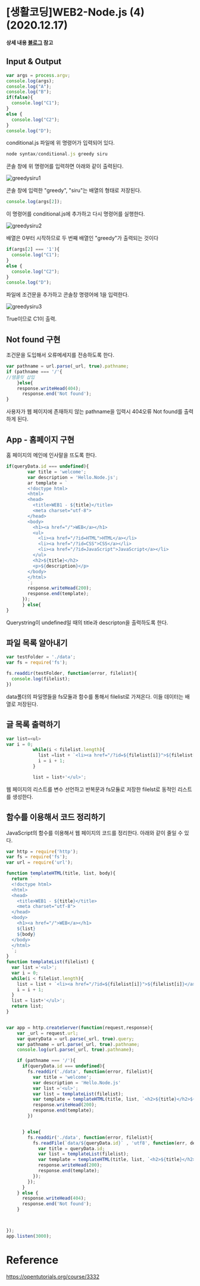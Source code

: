 # [생활코딩]WEB2-Node.js (4)(2020.12.17)



**상세 내용 [블로그](https://greedysiru.tistory.com/30) 참고**



## Input & Output

```javascript
var args = process.argv;
console.log(args);
console.log("A");
console.log("B");
if(false){
  console.log("C1");
}
else {
  console.log("C2");
}
console.log("D");
```

conditional.js 파일에 위 명령어가 입력되어 있다. 

```javascript
node syntax/conditional.js greedy siru
```

 콘솔 창에 위 명령어를 입력하면 아래와 같이 출력된다.

![greedysiru1](./images/Nodejs4-1.png)

콘솔 창에 입력한 "greedy", "siru"는 배열의 형태로 저장된다.

```javascript
console.log(args[2]);
```

이 명령어를 conditional.js에 추가하고 다시 명령어를 실행한다.

![greedysiru2](./images/Nodejs4-2.png)

배열은 0부터 시작하므로 두 번째 배열인 "greedy"가 출력되는 것이다

```javascript
if(args[2] === '1'){
  console.log("C1");
}
else {
  console.log("C2");
}
console.log("D");
```

파일에 조건문을 추가하고 콘솔창 명령어에 1을 입력한다.

![greedysiru3](./images/Nodejs4-3.png)

True이므로 C1이 출력.



## Not found 구현

조건문을 도입해서 오류메세지를 전송하도록 한다.

```javascript
var pathname = url.parse(_url, true).pathname;
if (pathname === '/'{
//템플릿 삽입
    }else{
	response.writeHead(404);
      response.end('Not found');
}


```

사용자가 웹 페이지에 존재하지 않는 pathname을 입력시 404오류 Not found를 출력하게 된다.



## App - 홈페이지 구현

홈 페이지의 메인에 인사말을 뜨도록 한다.

```javascript
if(queryData.id === undefined){
        var title = 'welcome';
        var description = 'Hello.Node.js';
        ar template = `
        <!doctype html>
        <html>
        <head>
          <title>WEB1 - ${title}</title>
          <meta charset="utf-8">
        </head>
        <body>
          <h1><a href="/">WEB</a></h1>
          <ul>
            <li><a href="/?id=HTML">HTML</a></li>
            <li><a href="/?id=CSS">CSS</a></li>
            <li><a href="/?id=JavaScript">JavaScript</a></li>
          </ul>
          <h2>${title}</h2>
          <p>${description}</p>
        </body>
        </html>
        `;
        response.writeHead(200);
        response.end(template);
      });
      } else{
}
```

Querystring이 undefined일 때의 title과 descripton을 출력하도록 한다.



## 파일 목록 알아내기

```javascript
var testFolder = './data';
var fs = require('fs');

fs.readdir(testFolder, function(error, filelist){
  console.log(filelist);
})
```

data폴더의 파일명들을 fs모듈과 함수를 통해서 filelist로 가져온다. 이들 데이터는 배열로 저장된다.



## 글 목록 출력하기

```javascript
var list=<ul>
var i = 0;
          while(i < filelist.length){
            list =list + `<li><a href="/?id=${filelist[i]}">${filelist[i]}</a></li>`;
            i = i + 1;
          }

          list = list+'</ul>';
```

웹 페이지의 리스트를 변수 선언하고 반복문과 fs모듈로 저장한 filelst로 동적인 리스트를 생성한다.



## 함수를 이용해서 코드 정리하기

JavaScript의 함수를 이용해서 웹 페이지의 코드를 정리한다. 아래와 같이 줄일 수 있다.

```javascript
var http = require('http');
var fs = require('fs');
var url = require('url');

function templateHTML(title, list, body){
  return `
  <!doctype html>
  <html>
  <head>
    <title>WEB1 - ${title}</title>
    <meta charset="utf-8">
  </head>
  <body>
    <h1><a href="/">WEB</a></h1>
    ${list}
    ${body}
  </body>
  </html>
  `;
}
function templateList(filelist) {
  var list ='<ul>';
  var i = 0;
  while(i < filelist.length){
    list = list + `<li><a href="/?id=${filelist[i]}">${filelist[i]}</a></li>`;
    i = i + 1;
  }
  list = list+'</ul>';
  return list;
}


var app = http.createServer(function(request,response){
    var _url = request.url;
    var queryData = url.parse(_url, true).query;
    var pathname = url.parse(_url, true).pathname;
    console.log(url.parse(_url, true).pathname);

    if (pathname === '/'){
      if(queryData.id === undefined){
        fs.readdir('./data', function(error, filelist){
          var title = 'welcome';
          var description = 'Hello.Node.js'
          var list ='<ul>';
          var list = templateList(filelist);
          var template = templateHTML(title, list, `<h2>${title}</h2>${description}`);
          response.writeHead(200);
          response.end(template);
        })


      } else{
        fs.readdir('./data', function(error, filelist){
          fs.readFile(`data/${queryData.id}` , 'utf8', function(err, description){
            var title = queryData.id;
            var list = templateList(filelist);
            var template = templateHTML(title, list, `<h2>${title}</h2>${description}`);
            response.writeHead(200);
            response.end(template);
          });
        });
      }
    } else {
      response.writeHead(404);
      response.end('Not found');
    }



});
app.listen(3000);
```

# Reference

https://opentutorials.org/course/3332